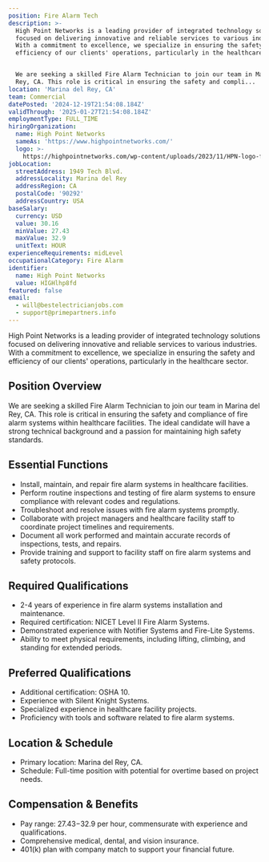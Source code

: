 ```yaml
---
position: Fire Alarm Tech
description: >-
  High Point Networks is a leading provider of integrated technology solutions
  focused on delivering innovative and reliable services to various industries.
  With a commitment to excellence, we specialize in ensuring the safety and
  efficiency of our clients' operations, particularly in the healthcare sector.


  We are seeking a skilled Fire Alarm Technician to join our team in Marina del
  Rey, CA. This role is critical in ensuring the safety and compli...
location: 'Marina del Rey, CA'
team: Commercial
datePosted: '2024-12-19T21:54:08.184Z'
validThrough: '2025-01-27T21:54:08.184Z'
employmentType: FULL_TIME
hiringOrganization:
  name: High Point Networks
  sameAs: 'https://www.highpointnetworks.com/'
  logo: >-
    https://highpointnetworks.com/wp-content/uploads/2023/11/HPN-logo-fullColor-rgb.svg
jobLocation:
  streetAddress: 1949 Tech Blvd.
  addressLocality: Marina del Rey
  addressRegion: CA
  postalCode: '90292'
  addressCountry: USA
baseSalary:
  currency: USD
  value: 30.16
  minValue: 27.43
  maxValue: 32.9
  unitText: HOUR
experienceRequirements: midLevel
occupationalCategory: Fire Alarm
identifier:
  name: High Point Networks
  value: HIGHlhp8fd
featured: false
email:
  - will@bestelectricianjobs.com
  - support@primepartners.info
---
```



High Point Networks is a leading provider of integrated technology solutions focused on delivering innovative and reliable services to various industries. With a commitment to excellence, we specialize in ensuring the safety and efficiency of our clients' operations, particularly in the healthcare sector.

## Position Overview
We are seeking a skilled Fire Alarm Technician to join our team in Marina del Rey, CA. This role is critical in ensuring the safety and compliance of fire alarm systems within healthcare facilities. The ideal candidate will have a strong technical background and a passion for maintaining high safety standards.

## Essential Functions
- Install, maintain, and repair fire alarm systems in healthcare facilities.
- Perform routine inspections and testing of fire alarm systems to ensure compliance with relevant codes and regulations.
- Troubleshoot and resolve issues with fire alarm systems promptly.
- Collaborate with project managers and healthcare facility staff to coordinate project timelines and requirements.
- Document all work performed and maintain accurate records of inspections, tests, and repairs.
- Provide training and support to facility staff on fire alarm systems and safety protocols.

## Required Qualifications
- 2-4 years of experience in fire alarm systems installation and maintenance.
- Required certification: NICET Level II Fire Alarm Systems.
- Demonstrated experience with Notifier Systems and Fire-Lite Systems.
- Ability to meet physical requirements, including lifting, climbing, and standing for extended periods.

## Preferred Qualifications
- Additional certification: OSHA 10.
- Experience with Silent Knight Systems.
- Specialized experience in healthcare facility projects.
- Proficiency with tools and software related to fire alarm systems.

## Location & Schedule
- Primary location: Marina del Rey, CA.
- Schedule: Full-time position with potential for overtime based on project needs.

## Compensation & Benefits
- Pay range: $27.43-$32.9 per hour, commensurate with experience and qualifications.
- Comprehensive medical, dental, and vision insurance.
- 401(k) plan with company match to support your financial future.